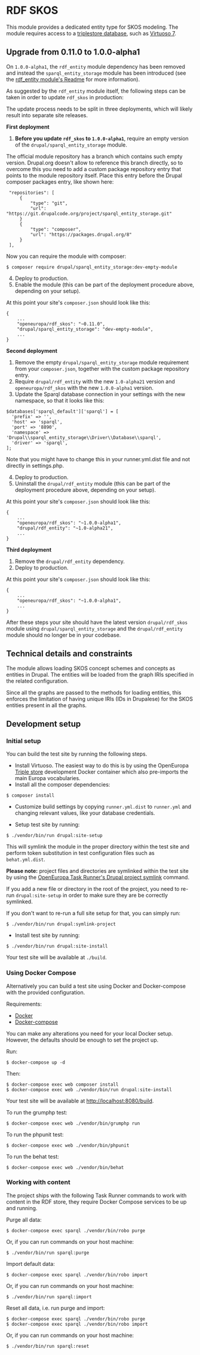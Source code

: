 # RDF SKOS

This module provides a dedicated entity type for SKOS modeling. The module requires access to a [triplestore database](https://en.wikipedia.org/wiki/Triplestore),
such as [Virtuoso 7](https://github.com/openlink/virtuoso-opensource).

## Upgrade from 0.11.0 to 1.0.0-alpha1

On `1.0.0-alpha1`, the `rdf_entity` module dependency has been removed and instead the `sparql_entity_storage` module has been
introduced (see the [rdf_entity module's Readme](https://github.com/ec-europa/rdf_entity#updating-from-10-alpha16-to-alpha17) for more information).

As suggested by the `rdf_entity` module itself, the following steps can be taken in order to update `rdf_skos` in production:

The update process needs to be split in three deployments, which will likely result into separate site releases.

**First deployment**

1. **Before you update `rdf_skos` to `1.0.0-alpha1`**, require an empty version of the `drupal/sparql_entity_storage` module.

The official module repository has a branch which contains such empty version. Drupal.org doesn't allow to reference
this branch directly, so to overcome this you need to add a custom package repository entry that points to the module
repository itself. Place this entry before the Drupal composer packages entry, like shown here:

   ```
    "repositories": [
        {
            "type": "git",
            "url": "https://git.drupalcode.org/project/sparql_entity_storage.git"
        }
        {
            "type": "composer",
            "url": "https://packages.drupal.org/8"
        }
    ],
   ```

   Now you can require the module with composer:

   ```
   $ composer require drupal/sparql_entity_storage:dev-empty-module
   ```
4. Deploy to production.
5. Enable the module (this can be part of the deployment procedure above, depending on your setup).

At this point your site's `composer.json` should look like this:

```
{
    ...
    "openeuropa/rdf_skos": "~0.11.0",
    "drupal/sparql_entity_storage": "dev-empty-module",
    ...
}
```

**Second deployment**

1. Remove the empty `drupal/sparql_entity_storage` module requirement from your `composer.json`, together with the
custom package repository entry.
2. Require `drupal/rdf_entity` with the new `1.0-alpha21` version and `openeuropa/rdf_skos` with the new `1.0.0-alpha1` version.
3. Update the Sparql database connection in your settings with the new namespace, so that it looks like this:

```
$databases['sparql_default']['sparql'] = [
  'prefix' => '',
  'host' => 'sparql',
  'port' => '8890',
  'namespace' => 'Drupal\\sparql_entity_storage\\Driver\\Database\\sparql',
  'driver' => 'sparql',
];
```

Note that you might have to change this in your runner.yml.dist file and not directly in settings.php.

4. Deploy to production.
5. Uninstall the `drupal/rdf_entity` module (this can be part of the deployment procedure above, depending on your setup).

At this point your site's `composer.json` should look like this:

```
{
    ...
    "openeuropa/rdf_skos": "~1.0.0-alpha1",
    "drupal/rdf_entity": "~1.0-alpha21",
    ...
}
```

**Third deployment**

1. Remove the `drupal/rdf_entity` dependency.
2. Deploy to production.

At this point your site's `composer.json` should look like this:

```
{
    ...
    "openeuropa/rdf_skos": "~1.0.0-alpha1",
    ...
}
```

After these steps your site should have the latest version `drupal/rdf_skos` module using `drupal/sparql_entity_storage`
and the `drupal/rdf_entity` module should no longer be in your codebase.

## Technical details and constraints

The module allows loading SKOS concept schemes and concepts as entities in Drupal. The entities will be
loaded from the graph IRIs specified in the related configuration.

Since all the graphs are passed to the methods for loading entities, this enforces the limitation of having unique IRIs
(IDs in Drupalese) for the SKOS entities present in all the graphs.

## Development setup

### Initial setup

You can build the test site by running the following steps.

* Install Virtuoso. The easiest way to do this is by using the OpenEuropa [Triple store](https://github.com/openeuropa/triple-store-dev) development Docker container which also pre-imports the main Europa vocabularies.
* Install all the composer dependencies:

```
$ composer install
```

* Customize build settings by copying `runner.yml.dist` to `runner.yml` and
changing relevant values, like your database credentials.

* Setup test site by running:

```
$ ./vendor/bin/run drupal:site-setup
```

This will symlink the module in the proper directory within the test site and
perform token substitution in test configuration files such as `behat.yml.dist`.

**Please note:** project files and directories are symlinked within the test site by using the
[OpenEuropa Task Runner's Drupal project symlink](https://github.com/openeuropa/task-runner-drupal-project-symlink) command.

If you add a new file or directory in the root of the project, you need to re-run `drupal:site-setup` in order to make
sure they are be correctly symlinked.

If you don't want to re-run a full site setup for that, you can simply run:

```
$ ./vendor/bin/run drupal:symlink-project
```

* Install test site by running:

```
$ ./vendor/bin/run drupal:site-install
```

Your test site will be available at `./build`.

### Using Docker Compose

Alternatively you can build a test site using Docker and Docker-compose with the provided configuration.

Requirements:

- [Docker](https://www.docker.com/get-docker)
- [Docker-compose](https://docs.docker.com/compose/)

You can make any alterations you need for your local Docker setup. However, the defaults should be enough to set the project up.

Run:

```
$ docker-compose up -d
```

Then:

```
$ docker-compose exec web composer install
$ docker-compose exec web ./vendor/bin/run drupal:site-install
```

Your test site will be available at [http://localhost:8080/build](http://localhost:8080/build).

To run the grumphp test:

```
$ docker-compose exec web ./vendor/bin/grumphp run
```

To run the phpunit test:

```
$ docker-compose exec web ./vendor/bin/phpunit
```

To run the behat test:

```
$ docker-compose exec web ./vendor/bin/behat
```

### Working with content

The project ships with the following Task Runner commands to work with content in the RDF store, they require Docker Compose
services to be up and running.

Purge all data:

```
$ docker-compose exec sparql ./vendor/bin/robo purge
```

Or, if you can run commands on your host machine:

```
$ ./vendor/bin/run sparql:purge
```

Import default data:

```
$ docker-compose exec sparql ./vendor/bin/robo import
```

Or, if you can run commands on your host machine:

```
$ ./vendor/bin/run sparql:import
```

Reset all data, i.e. run purge and import:

```
$ docker-compose exec sparql ./vendor/bin/robo purge
$ docker-compose exec sparql ./vendor/bin/robo import
```

Or, if you can run commands on your host machine:

```
$ ./vendor/bin/run sparql:reset
```
